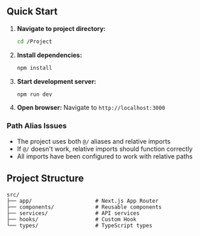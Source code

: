 ## Quick Start

1. **Navigate to project directory:**
   ```bash
   cd /Project
   ```

2. **Install dependencies:**
   ```bash
   npm install
   ```

3. **Start development server:**
   ```bash
   npm run dev
   ```

4. **Open browser:**
   Navigate to `http://localhost:3000`

### Path Alias Issues
- The project uses both `@/` aliases and relative imports
- If `@/` doesn't work, relative imports should function correctly
- All imports have been configured to work with relative paths

## Project Structure
```
src/
├── app/                    # Next.js App Router
├── components/             # Reusable components  
├── services/               # API services
├── hooks/                  # Custom Hook
└── types/                  # TypeScript types
```